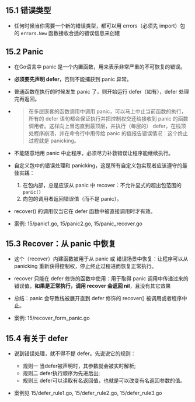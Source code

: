 ## 15.1 错误类型
* 任何时候当你需要一个新的错误类型，都可以用 errors（必须先 import）包的 `errors.New` 函数接收合适的错误信息来创建


## 15.2 Panic
* 在Go语言中 panic 是一个内置函数，用来表示非常严重的不可恢复的错误。

* __必须要先声明 defer__，否则不能捕获到 panic 异常。

* 普通函数在执行的时候发生 panic 了，则开始运行 defer（如有），defer 处理完再返回。

* > 在多层嵌套的函数调用中调用 panic，可以马上中止当前函数的执行，所有的 defer 语句都会保证执行并把控制权交还给接收到 panic 的函数调用者。这样向上冒泡直到最顶层，并执行（每层的） defer，在栈顶处程序崩溃，并在命令行中用传给 panic 的值报告错误情况：这个终止过程就是 panicking。

* 不能随意地用 panic 中止程序，必须尽力补救错误让程序能继续执行。
  
* 自定义包中的错误处理和 panicking，这是所有自定义包实现者应该遵守的最佳实践：
    1. 在包内部，总是应该从 panic 中 recover：不允许显式的超出包范围的 `panic()`
    2. 向包的调用者返回错误值（而不是 panic）。

* recover() 的调用仅当它在 defer 函数中被直接调用时才有效。

* 案例: 15/panic1.go, 15/panic2.go, 15/panic_recover.go


## 15.3 Recover：从 panic 中恢复
* 这个（recover）内建函数被用于从 panic 或 错误场景中恢复：让程序可以从 panicking 重新获得控制权，停止终止过程进而恢复正常执行。

* recover 只能在 defer 修饰的函数中使用：用于取得 panic 调用中传递过来的错误值，__如果是正常执行，调用 recover 会返回 nil__，且没有其它效果

* 总结：panic 会导致栈被展开直到 defer 修饰的 recover() 被调用或者程序中止。

* 案例: 15/recover_form_panic.go


## 15.4 有关于 defer
* 说到错误处理，就不得不提 defer。先说说它的规则：
    * 规则一 当defer被声明时，其参数就会被实时解析;
    * 规则二 defer执行顺序为先进后出;
    * 规则三 defer可以读取有名返回值，也就是可以改变有名返回参数的值。

* 案例见 15/defer_rule1.go, 15/defer_rule2.go, 15/defer_rule3.go
